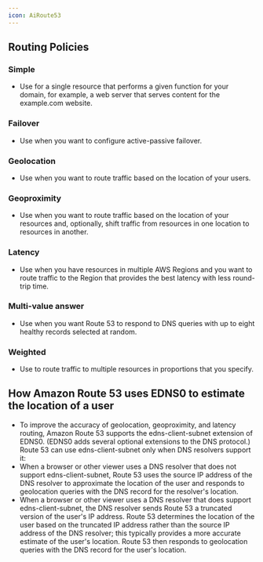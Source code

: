 ```yaml
---
icon: AiRoute53
---
```

## Routing Policies

### Simple 
- Use for a single resource that performs a given function for your domain, for example, a web server that serves content for the example.com website.

### Failover
- Use when you want to configure active-passive failover.

### Geolocation
- Use when you want to route traffic based on the location of your users.

### Geoproximity
- Use when you want to route traffic based on the location of your resources and, optionally, shift traffic from resources in one location to resources in another.

### Latency
- Use when you have resources in multiple AWS Regions and you want to route traffic to the Region that provides the best latency with less round-trip time.

### Multi-value answer
- Use when you want Route 53 to respond to DNS queries with up to eight healthy records selected at random.
### Weighted
- Use to route traffic to multiple resources in proportions that you specify.


## How Amazon Route 53 uses EDNS0 to estimate the location of a user

- To improve the accuracy of geolocation, geoproximity, and latency routing, Amazon Route 53 supports the edns-client-subnet extension of EDNS0. (EDNS0 adds several optional extensions to the DNS protocol.) Route 53 can use edns-client-subnet only when DNS resolvers support it:
- When a browser or other viewer uses a DNS resolver that does not support edns-client-subnet, Route 53 uses the source IP address of the DNS resolver to approximate the location of the user and responds to geolocation queries with the DNS record for the resolver's location.
- When a browser or other viewer uses a DNS resolver that does support edns-client-subnet, the DNS resolver sends Route 53 a truncated version of the user's IP address. Route 53 determines the location of the user based on the truncated IP address rather than the source IP address of the DNS resolver; this typically provides a more accurate estimate of the user's location. Route 53 then responds to geolocation queries with the DNS record for the user's location.
